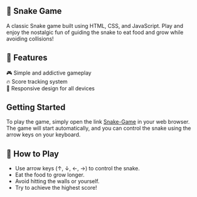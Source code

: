 ## 🐍 Snake Game
A classic Snake game built using HTML, CSS, and JavaScript. Play and enjoy the nostalgic fun of guiding the snake to eat food and grow while avoiding collisions!


## 🚀 Features
🎮 Simple and addictive gameplay  <br>
🔥 Score tracking system  <br>
📱 Responsive design for all devices


## Getting Started
To play the game, simply open the link [Snake-Game](https://khushisnakegame.netlify.app) in your web browser. The game will start automatically, and you can control the snake using the arrow keys on your keyboard.


## 🎯 How to Play
- Use arrow keys (↑, ↓, ←, →) to control the snake.
- Eat the food to grow longer.
- Avoid hitting the walls or yourself.
- Try to achieve the highest score!
